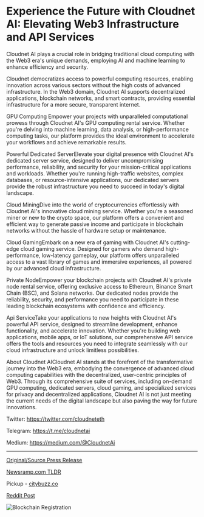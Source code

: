 # Experience the Future with Cloudnet AI: Elevating Web3 Infrastructure and API Services

Cloudnet AI plays a crucial role in bridging traditional cloud computing with the Web3 era's unique demands, employing AI and machine learning to enhance efficiency and security.

Cloudnet democratizes access to powerful computing resources, enabling innovation across various sectors without the high costs of advanced infrastructure. In the Web3 domain, Cloudnet AI supports decentralized applications, blockchain networks, and smart contracts, providing essential infrastructure for a more secure, transparent internet.

GPU Computing Empower your projects with unparalleled computational prowess through Cloudnet AI's GPU computing rental service. Whether you're delving into machine learning, data analysis, or high-performance computing tasks, our platform provides the ideal environment to accelerate your workflows and achieve remarkable results.

Powerful Dedicated ServerElevate your digital presence with Cloudnet AI's dedicated server service, designed to deliver uncompromising performance, reliability, and security for your mission-critical applications and workloads. Whether you're running high-traffic websites, complex databases, or resource-intensive applications, our dedicated servers provide the robust infrastructure you need to succeed in today's digital landscape.

Cloud MiningDive into the world of cryptocurrencies effortlessly with Cloudnet AI's innovative cloud mining service. Whether you're a seasoned miner or new to the crypto space, our platform offers a convenient and efficient way to generate passive income and participate in blockchain networks without the hassle of hardware setup or maintenance.

Cloud GamingEmbark on a new era of gaming with Cloudnet AI's cutting-edge cloud gaming service. Designed for gamers who demand high-performance, low-latency gameplay, our platform offers unparalleled access to a vast library of games and immersive experiences, all powered by our advanced cloud infrastructure.

Private NodeEmpower your blockchain projects with Cloudnet AI's private node rental service, offering exclusive access to Ethereum, Binance Smart Chain (BSC), and Solana networks. Our dedicated nodes provide the reliability, security, and performance you need to participate in these leading blockchain ecosystems with confidence and efficiency.

Api ServiceTake your applications to new heights with Cloudnet AI's powerful API service, designed to streamline development, enhance functionality, and accelerate innovation. Whether you're building web applications, mobile apps, or IoT solutions, our comprehensive API service offers the tools and resources you need to integrate seamlessly with our cloud infrastructure and unlock limitless possibilities.

About Cloudnet AICloudnet AI stands at the forefront of the transformative journey into the Web3 era, embodying the convergence of advanced cloud computing capabilities with the decentralized, user-centric principles of Web3. Through its comprehensive suite of services, including on-demand GPU computing, dedicated servers, cloud gaming, and specialized services for privacy and decentralized applications, Cloudnet AI is not just meeting the current needs of the digital landscape but also paving the way for future innovations.

Twitter: https://twitter.com/cloudneteth

Telegram: https://t.me/cloudnetai

Medium: https://medium.com/@CloudnetAi 

---

[Original/Source Press Release](https://blockchainwire.io/press-release/experience-the-future-with-cloudnet-ai-elevating-web3-infrastructure-and-api-services)
                    

[Newsramp.com TLDR](https://newsramp.com/curated-news/cloudnet-ai-revolutionizes-cloud-computing-in-web3-era/f57a1a6ba76d4eb41691350b118c2c74) 


Pickup - [citybuzz.co](https://citybuzz.co/2024/04/01/cloudnet-ai-revolutionizing-web3-infrastructure-with-ai-powered-solutions)
 



[Reddit Post](https://www.reddit.com/r/technology_press/comments/1bt4twe/cloudnet_ai_revolutionizes_cloud_computing_in/) 



![Blockchain Registration](https://cdn.newsramp.app/blockchainwire/qrcode/244/1/pavej4k3.webp)